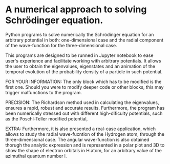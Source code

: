 # A numerical approach to solving Schrödinger equation.

Python programs to solve numerically the Schrödinger equation for an arbitrary potential in both: one-dimensional case and the radial component of the wave-function for the three-dimensional case.

This programs are designed to be runned in Jupyter notebook to ease user's experience and facilitate working with arbitrary potentials. It allows the user to obtain the eigenvalues, eigenstates and an animation of the temporal evolution of the probability density of a particle in such potential. 

FOR YOUR INFORMATION: The only block which has to be modified is the first one. Should you were to modify deeper code or other blocks, this may trigger malfunctions to the program.

PRECISION: The Richardson method used in calculating the eigenvalues, ensures a rapid, robust and accurate results. Furthermore, the program has been numerically stressed out with different high-dificulty potentials, such as the Poschl-Teller modified potential,

EXTRA: Furthermore, it is also presented a real-case application, which allows to study the radial wave-fucntion of the Hydrogen atom, through the three-dimensional case. The angular wave-function is also obtained thorugh the analytic expression and is represented in a polar plot and 3D to show the shape of electron orbitals in H atom, for an arbitrary value of the azimuthal quantum number l. 


